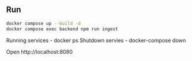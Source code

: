 ## Run

```bash
docker compose up --build -d
docker compose exec backend npm run ingest
```

Running services - docker ps
Shutdown servies - docker-compose down

Open http://localhost:8080

